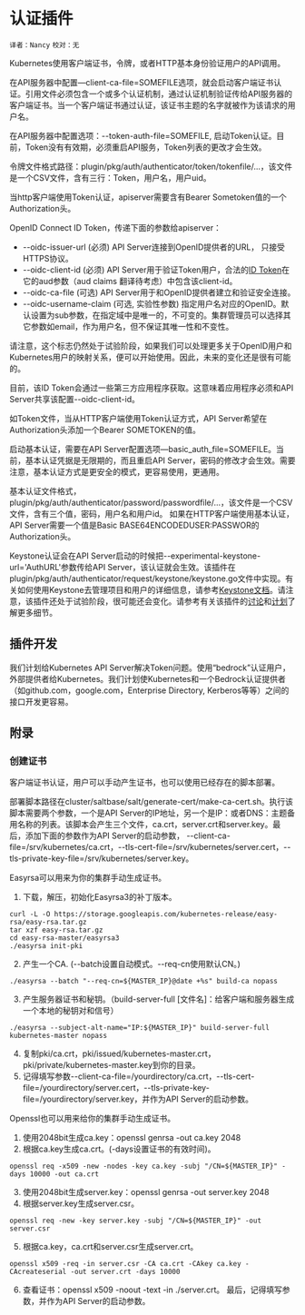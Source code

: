 # 认证插件
`译者：Nancy` `校对：无`


Kubernetes使用客户端证书，令牌，或者HTTP基本身份验证用户的API调用。

在API服务器中配置—client-ca-file=SOMEFILE选项，就会启动客户端证书认证。引用文件必须包含一个或多个认证机制，通过认证机制验证传给API服务器的客户端证书。当一个客户端证书通过认证，该证书主题的名字就被作为该请求的用户名。

在API服务器中配置选项：--token-auth-file=SOMEFILE, 启动Token认证。目前，Token没有有效期，必须重启API服务，Token列表的更改才会生效。

令牌文件格式路径：plugin/pkg/auth/authenticator/token/tokenfile/...，该文件是一个CSV文件，含有三行：Token，用户名，用户uid。

当http客户端使用Token认证，apiserver需要含有Bearer Sometoken值的一个Authorization头。

OpenID Connect ID Token，传递下面的参数给apiserver：
- --oidc-issuer-url (必须) API Server连接到OpenID提供者的URL， 只接受HTTPS协议。
- --oidc-client-id (必须) API Server用于验证Token用户，合法的[ID Token](http://openid.net/specs/openid-connect-core-1_0.html#IDToken)在它的aud参数（aud claims 翻译待考虑）中包含该client-id。
- --oidc-ca-file (可选) API Server用于和OpenID提供者建立和验证安全连接。
- --oidc-username-claim (可选, 实验性参数) 指定用户名对应的OpenID。默认设置为sub参数，在指定域中是唯一的，不可变的。集群管理员可以选择其它参数如email，作为用户名，但不保证其唯一性和不变性。

请注意，这个标志仍然处于试验阶段，如果我们可以处理更多关于OpenID用户和Kubernetes用户的映射关系，便可以开始使用。因此，未来的变化还是很有可能的。

目前，该ID Token会通过一些第三方应用程序获取。这意味着应用程序必须和API Server共享该配置--oidc-client-id。

如Token文件，当从HTTP客户端使用Token认证方式，API Server希望在Authorization头添加一个Bearer SOMETOKEN的值。

启动基本认证，需要在API Server配置选项—basic_auth_file=SOMEFILE。当前，基本认证凭据是无限期的，而且重启API Server，密码的修改才会生效。需要注意，基本认证方式是更安全的模式，更容易使用，更通用。

基本认证文件格式，plugin/pkg/auth/authenticator/password/passwordfile/...，该文件是一个CSV文件，含有三个值，密码，用户名和用户id。
如果在HTTP客户端使用基本认证，API Server需要一个值是Basic BASE64ENCODEDUSER:PASSWOR的Authorization头。

Keystone认证会在API Server启动的时候把--experimental-keystone-url='AuthURL'参数传给API Server，该认证就会生效。该插件在plugin/pkg/auth/authenticator/request/keystone/keystone.go文件中实现。有关如何使用Keystone去管理项目和用户的详细信息，请参考[Keystone文档](http://docs.openstack.org/developer/keystone/)。请注意，该插件还处于试验阶段，很可能还会变化。请参考有关该插件的[讨论](https://github.com/kubernetes/kubernetes/pull/11798#issuecomment-129655212)和[计划](https://github.com/kubernetes/kubernetes/issues/11626)了解更多细节。

## 插件开发 
我们计划给Kubernetes API Server解决Token问题。使用“bedrock”认证用户，外部提供者给Kubernetes。我们计划使Kubernetes和一个Bedrock认证提供者（如github.com，google.com，Enterprise Directory, Kerberos等等）之间的接口开发更容易。

## 附录
### 创建证书 
客户端证书认证，用户可以手动产生证书，也可以使用已经存在的脚本部署。

部署脚本路径在cluster/saltbase/salt/generate-cert/make-ca-cert.sh。执行该脚本需要两个参数，一个是API Server的IP地址，另一个是IP：<ip-address>或者DNS：<dns-name>主题备用名称的列表。该脚本会产生三个文件，ca.crt，server.crt和server.key。最后，添加下面的参数作为API Server的启动参数， --client-ca-file=/srv/kubernetes/ca.crt，--tls-cert-file=/srv/kubernetes/server.cert，--tls-private-key-file=/srv/kubernetes/server.key。

Easyrsa可以用来为你的集群手动生成证书。

1.	下载，解压，初始化Easyrsa3的补丁版本。
```	
curl -L -O https://storage.googleapis.com/kubernetes-release/easy-rsa/easy-rsa.tar.gz 
tar xzf easy-rsa.tar.gz 
cd easy-rsa-master/easyrsa3 
./easyrsa init-pki
```
2.	产生一个CA. (--batch设置自动模式。--req-cn使用默认CN。)
```
./easyrsa --batch "--req-cn=${MASTER_IP}@date +%s" build-ca nopass
```
3.	产生服务器证书和秘钥。（build-server-full [文件名]：给客户端和服务器生成一个本地的秘钥对和信号）
```
./easyrsa --subject-alt-name="IP:${MASTER_IP}" build-server-full kubernetes-master nopass
```
4.	复制pki/ca.crt，pki/issued/kubernetes-master.crt，pki/private/kubernetes-master.key到你的目录。
5.	记得填写参数--client-ca-file=/yourdirectory/ca.crt，--tls-cert-file=/yourdirectory/server.cert，--tls-private-key-file=/yourdirectory/server.key，并作为API Server的启动参数。

Openssl也可以用来给你的集群手动生成证书。
1.	使用2048bit生成ca.key：openssl genrsa -out ca.key 2048
2.	根据ca.key生成ca.crt。(-days设置证书的有效时间)。
```
openssl req -x509 -new -nodes -key ca.key -subj "/CN=${MASTER_IP}" -days 10000 -out ca.crt
```
3.	使用2048bit生成server.key：openssl genrsa -out server.key 2048
4.	根据server.key生成server.csr。
```
openssl req -new -key server.key -subj "/CN=${MASTER_IP}" -out server.csr
```
5.	根据ca.key，ca.crt和server.csr生成server.crt。
```
openssl x509 -req -in server.csr -CA ca.crt -CAkey ca.key -CAcreateserial -out server.crt -days 10000
```
6.	查看证书：openssl x509 -noout -text -in ./server.crt。 最后，记得填写参数，并作为API Server的启动参数。
